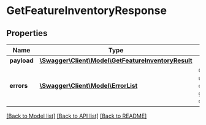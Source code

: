 # GetFeatureInventoryResponse

## Properties
Name | Type | Description | Notes
------------ | ------------- | ------------- | -------------
**payload** | [**\Swagger\Client\Model\GetFeatureInventoryResult**](GetFeatureInventoryResult.md) |  | [optional] 
**errors** | [**\Swagger\Client\Model\ErrorList**](ErrorList.md) | One or more unexpected errors occurred during the getFeatureInventory operation. | [optional] 

[[Back to Model list]](../README.md#documentation-for-models) [[Back to API list]](../README.md#documentation-for-api-endpoints) [[Back to README]](../README.md)


